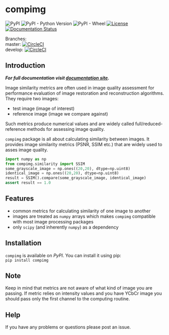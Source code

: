# compimg
![PyPI](https://img.shields.io/pypi/v/compimg.svg)
![PyPI - Python Version](https://img.shields.io/pypi/pyversions/compimg.svg)
![PyPI - Wheel](https://img.shields.io/pypi/wheel/compimg.svg)
[![License](https://img.shields.io/badge/License-Apache%202.0-blue.svg)](https://opensource.org/licenses/Apache-2.0)
[![Documentation Status](https://readthedocs.org/projects/compimg/badge/?version=stable)](https://compimg.readthedocs.io/en/stable/?badge=stable)
  
Branches:  
master: [![CircleCI](https://circleci.com/gh/khrynczenko/compimg/tree/master.svg?style=svg)](https://circleci.com/gh/khrynczenko/compimg/tree/master)  
develop: [![CircleCI](https://circleci.com/gh/khrynczenko/compimg/tree/develop.svg?style=svg)](https://circleci.com/gh/khrynczenko/compimg/tree/develop)


## Introduction
**_For full documentation visit [documentation site](https://compimg.readthedocs.io)._**  

Image similarity metrics are often used in image quality assessment for performance
evaluation of image restoration and reconstruction algorithms. They require two images:
- test image (image of interest)
- reference image (image we compare against)  

Such metrics produce numerical values and are widely called full/reduced-reference methods for 
assessing image quality.

`compimg` package is all about calculating similarity between images. 
It provides image similarity metrics (PSNR, SSIM etc.) that are widely used 
to asses image quality.

```python
import numpy as np
from compimg.similarity import SSIM
some_grayscale_image = np.ones((20,20), dtype=np.uint8)
identical_image = np.ones((20,20), dtype=np.uint8)
result = SSIM().compare(some_grayscale_image, identical_image)
assert result == 1.0
```

## Features  
- common metrics for calculating similarity of one image to another 
- images are treated as `numpy` arrays which makes `compimg` compatible 
with most image processing packages
- only `scipy` (and inherently `numpy`) as a dependency

## Installation
`compimg` is available on *PyPI*. You can install it using pip:  
`pip install compimg`

## Note 
Keep in mind that metrics are not aware of what kind of image you are passing. 
If metric relies on intensity values and you have YCbCr image you should pass
only the first channel to the computing routine.

## Help
If you have any problems or questions please post an issue.
